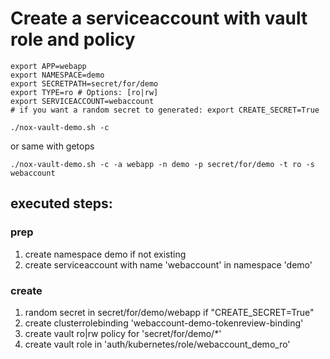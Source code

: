 # Create a serviceaccount with vault role and policy

```
export APP=webapp
export NAMESPACE=demo
export SECRETPATH=secret/for/demo
export TYPE=ro # Options: [ro|rw]
export SERVICEACCOUNT=webaccount
# if you want a random secret to generated: export CREATE_SECRET=True

./nox-vault-demo.sh -c 
```
or same with getops
```
./nox-vault-demo.sh -c -a webapp -n demo -p secret/for/demo -t ro -s webaccount
```

## executed steps:

### prep
1. create namespace demo if not existing
1. create serviceaccount with name 'webaccount' in namespace 'demo'
### create
1. random secret in secret/for/demo/webapp if "CREATE_SECRET=True"
1. create clusterrolebinding 'webaccount-demo-tokenreview-binding'
1. create vault ro|rw policy for 'secret/for/demo/\*'
1. create vault role in 'auth/kubernetes/role/webaccount\_demo\_ro'

